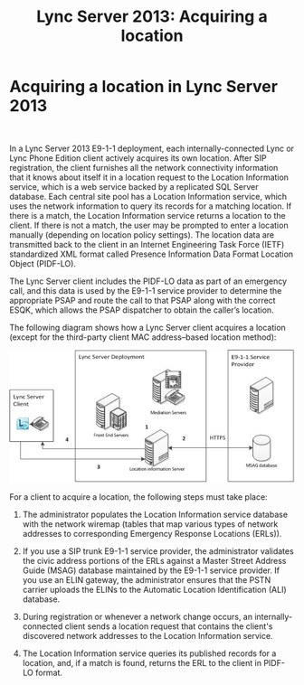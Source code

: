 ﻿---
title: 'Lync Server 2013: Acquiring a location'
TOCTitle: Acquiring a location
ms:assetid: 9bf069aa-d240-4d95-be3a-e795537f8e70
ms:mtpsurl: https://technet.microsoft.com/en-us/library/JJ205110(v=OCS.15)
ms:contentKeyID: 48184903
ms.date: 07/23/2014
mtps_version: v=OCS.15
---

# Acquiring a location in Lync Server 2013

 


In a Lync Server 2013 E9-1-1 deployment, each internally-connected Lync or Lync Phone Edition client actively acquires its own location. After SIP registration, the client furnishes all the network connectivity information that it knows about itself it in a location request to the Location Information service, which is a web service backed by a replicated SQL Server database. Each central site pool has a Location Information service, which uses the network information to query its records for a matching location. If there is a match, the Location Information service returns a location to the client. If there is not a match, the user may be prompted to enter a location manually (depending on location policy settings). The location data are transmitted back to the client in an Internet Engineering Task Force (IETF) standardized XML format called Presence Information Data Format Location Object (PIDF-LO).

The Lync Server client includes the PIDF-LO data as part of an emergency call, and this data is used by the E9-1-1 service provider to determine the appropriate PSAP and route the call to that PSAP along with the correct ESQK, which allows the PSAP dispatcher to obtain the caller’s location.

The following diagram shows how a Lync Server client acquires a location (except for the third-party client MAC address–based location method):

![How Client Acquires a Location diagram](images/JJ205110.4438f5fc-f1b2-444b-8565-09035363ed43(OCS.15).jpg "How Client Acquires a Location diagram")

For a client to acquire a location, the following steps must take place:

1.  The administrator populates the Location Information service database with the network wiremap (tables that map various types of network addresses to corresponding Emergency Response Locations (ERLs)).

2.  If you use a SIP trunk E9-1-1 service provider, the administrator validates the civic address portions of the ERLs against a Master Street Address Guide (MSAG) database maintained by the E9-1-1 service provider. If you use an ELIN gateway, the administrator ensures that the PSTN carrier uploads the ELINs to the Automatic Location Identification (ALI) database.

3.  During registration or whenever a network change occurs, an internally-connected client sends a location request that contains the client's discovered network addresses to the Location Information service.

4.  The Location Information service queries its published records for a location, and, if a match is found, returns the ERL to the client in PIDF-LO format.

